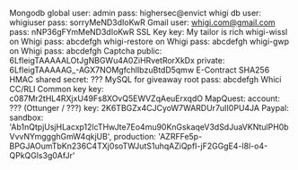 Mongodb
	global
		user: admin
		pass: highersec@envict
	whigi db
		user: whigiuser
		pass: sorryMeND3dIoKwR
Gmail
	user: whigi.com@gmail.com
	pass: nNP36gFYmMeND3dIoKwR
SSL Key
   	key: My tailor is rich
whigi-wissl on Whigi
	pass: abcdefgh
whigi-restore on Whigi
	pass: abcdefgh
whigi-gwp on Whigi
	pass: abcdefgh
Captcha
   	public: 6LfleigTAAAAALOtJgNBGWu4A0ZiHRvetRorXkDx
   	private: 6LfleigTAAAAAG_-AGX7NOMgfchlIbzuBtdD5qmw
E-Contract
	SHA256 HMAC shared secret: ???
MySQL for giveaway
	root pass: abcdefgh
Whici CC/RLI Common key
	key: c087Mr2tHL4RXjxU49Fs8XOvQ5EWVZqAeuErxqdO
MapQuest:
	account: ??? (Ottunger / ???)
	key: 2K6TBGZx4CJCyoW7WARDUr7uII0PU4JA
Paypal:
	sandbox: 'Ab1nQtpjUsjHLacxp12lcTHwJte7Eo4mu90KnGskaqeV3dSdJuaVKNtulPH0bVvvNYmggghGmW4qkjUB',
	production: 'AZRFFe5p-BPGJAOumTbKn236C4TXj0soTWJutS1uhqAZiQpfI-jF2GGgE4-l8l-o4-QPkQGls3g0AfJr'